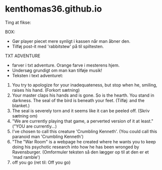 # kenthomas36.github.io

Ting at fikse:

BOX:
- Gør player piecet mere synligt i kassen når man åbner den.
- Tilføj post-it med 'rabbitstew' på til spiltesten.



TXT ADVENTURE
- farver i txt adventure. Orange farve i mesterens hjem.
- Undersøg grundigt om man kan tilføje musik!
- Teksten i text adventuret:
1. You try to apologize for your inadequateness, but stop when he, smiling, raises his hand. (Forkort sætning)
2. Your master claps his hands and is gone. So is the hearth. You stand in darkness. The seal of the bird is beneath your feet. (Tilføj: and the blanket.)
3. The seal is severely torn and it seems like it can be peeled off. (Skriv sætning om)
4. "We are currently playing that game, a perverted version of it at least." ("YOU are currently...)
5. I've chosen to call this creature 'Crumbling Kenneth'. (You could call this paranoid man 'Crumbling Kenneth')
6. "The "War Room" is a webpage he created where he wants you to keep doing his psychotic research into how he has been wronged by Ravensburger. (Omformuler teksten så den lægger op til at den er et 'mad ramble')
7. off you go (ret til: Off you go)
